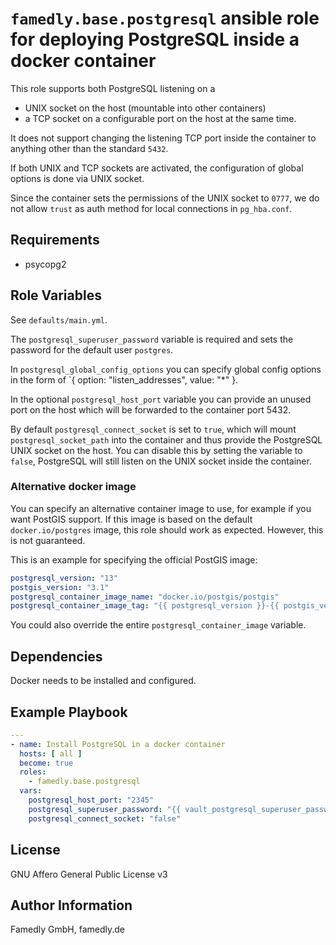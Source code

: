 # `famedly.base.postgresql` ansible role for deploying PostgreSQL inside a docker container
This role supports both PostgreSQL listening on a
- UNIX socket on the host (mountable into other containers)
- a TCP socket on a configurable port on the host
at the same time.

It does not support changing the listening TCP port inside the container to anything other than the standard `5432`.

If both UNIX and TCP sockets are activated, the configuration of global options is done via UNIX socket.

Since the container sets the permissions of the UNIX socket to `0777`, we do not allow `trust` as auth method for local connections in `pg_hba.conf`.

## Requirements
- psycopg2

## Role Variables
See `defaults/main.yml`.

The `postgresql_superuser_password` variable is required and sets the password for the default user `postgres`.

In `postgresql_global_config_options` you can specify global config options in the form of `{ option: "listen_addresses", value: "*" }.

In the optional `postgresql_host_port` variable you can provide an unused port on the host which will be forwarded to the container port 5432.

By default `postgresql_connect_socket` is set to `true`, which will mount `postgresql_socket_path` into the container and thus provide the PostgreSQL UNIX socket on the host.
You can disable this by setting the variable to `false`, PostgreSQL will still listen on the UNIX socket inside the container.

### Alternative docker image
You can specify an alternative container image to use, for example if you want PostGIS support.
If this image is based on the default `docker.io/postgres` image, this role should work as expected.
However, this is not guaranteed.

This is an example for specifying the official PostGIS image:
```yaml
postgresql_version: "13"
postgis_version: "3.1"
postgresql_container_image_name: "docker.io/postgis/postgis"
postgresql_container_image_tag: "{{ postgresql_version }}-{{ postgis_version }}-{{ postgresql_container_distro }}"
```

You could also override the entire `postgresql_container_image` variable.

## Dependencies
Docker needs to be installed and configured.

## Example Playbook
```yaml
---
- name: Install PostgreSQL in a docker container
  hosts: [ all ]
  become: true
  roles:
    - famedly.base.postgresql
  vars:
    postgresql_host_port: "2345"
    postgresql_superuser_password: "{{ vault_postgresql_superuser_password }}"
    postgresql_connect_socket: "false"
```

## License
GNU Affero General Public License v3

## Author Information
Famedly GmbH, famedly.de
